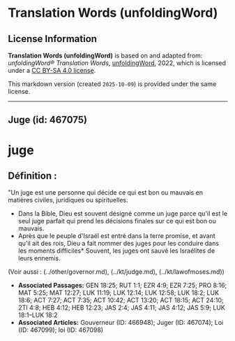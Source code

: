# Translation Words (unfoldingWord)

## License Information

**Translation Words (unfoldingWord)** is based on and adapted from: _unfoldingWord® Translation Words_, [unfoldingWord](https://unfoldingword.org/utw), 2022, which is licensed under a [CC BY-SA 4.0 license](https://creativecommons.org/licenses/by-sa/4.0/legalcode.en).

This markdown version (created `2025-10-09`) is provided under the same license.



--------------------------------

## Juge (id: 467075)

juge
====

Définition :
------------

"Un juge est une personne qui décide ce qui est bon ou mauvais en matières civiles, juridiques ou spirituelles.

* Dans la Bible, Dieu est souvent désigné comme un juge parce qu'il est le seul juge parfait qui prend les décisions finales sur ce qui est bon ou mauvais.
* Après que le peuple d'Israël est entré dans la terre promise, et avant qu'il ait des rois, Dieu a fait nommer des juges pour les conduire dans les moments difficiles\* Souvent, les juges ont sauvé les Israélites de leurs ennemis.

(Voir aussi : (../other/governor.md), (../kt/judge.md), (../kt/lawofmoses.md))

* **Associated Passages:** GEN 18:25; RUT 1:1; EZR 4:9; EZR 7:25; PRO 8:16; MAT 5:25; MAT 12:27; LUK 11:19; LUK 12:14; LUK 12:58; LUK 18:2; LUK 18:6; ACT 7:27; ACT 7:35; ACT 10:42; ACT 13:20; ACT 18:15; ACT 24:10; 2TI 4:8; HEB 4:12; HEB 12:23; JAS 2:4; JAS 4:11; JAS 4:12; JAS 5:9; LUK 18:1–LUK 18:2
* **Associated Articles:** Gouverneur (ID: 466948); Juger (ID: 467074); Loi (ID: 467099); loi (ID: 467098)

